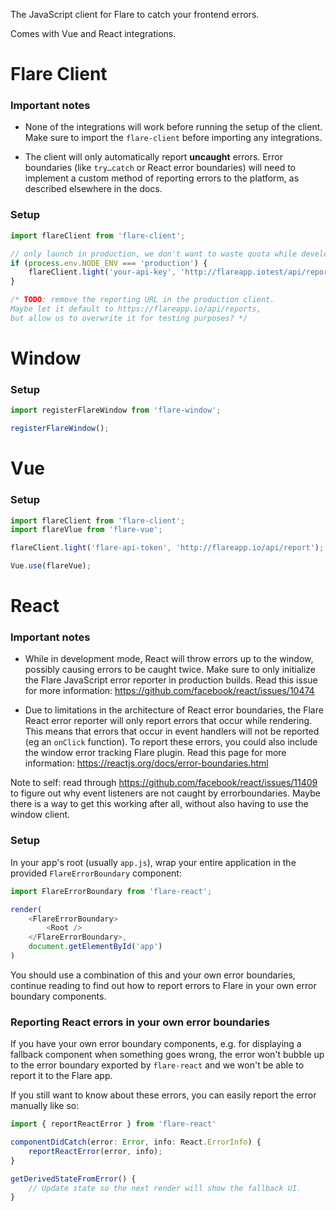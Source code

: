 The JavaScript client for Flare to catch your frontend errors.

Comes with Vue and React integrations.

# Flare Client

### Important notes
 - None of the integrations will work before running the setup of the client. Make sure to import the `flare-client` before importing any integrations.

 - The client will only automatically report **uncaught** errors. Error boundaries (like `try…catch` or React error boundaries) will need to implement a custom method of reporting errors to the platform, as described elsewhere in the docs.

### Setup

```js
import flareClient from 'flare-client';

// only launch in production, we don't want to waste quota while developing.
if (process.env.NODE_ENV === 'production') {
    flareClient.light('your-api-key', 'http://flareapp.iotest/api/reports');
}

/* TODO: remove the reporting URL in the production client.
Maybe let it default to https://flareapp.io/api/reports,
but allow us to overwrite it for testing purposes? */
```

# Window

### Setup

```js
import registerFlareWindow from 'flare-window';

registerFlareWindow();
```

# Vue

### Setup

```js
import flareClient from 'flare-client';
import flareVlue from 'flare-vue';

flareClient.light('flare-api-token', 'http://flareapp.io/api/report');

Vue.use(flareVue);
```

# React

### Important notes

- While in development mode, React will throw errors up to the window, possibly causing errors to be caught twice. Make sure to only initialize the Flare JavaScript error reporter in production builds. Read this issue for more information: https://github.com/facebook/react/issues/10474

- Due to limitations in the architecture of React error boundaries, the Flare React error reporter will only report errors that occur while rendering. This means that errors that occur in event handlers will not be reported (eg an `onClick` function). To report these errors, you could also include the window error tracking Flare plugin. Read this page for more information: https://reactjs.org/docs/error-boundaries.html

Note to self: read through https://github.com/facebook/react/issues/11409 to figure out why event listeners are not caught by errorboundaries. Maybe there is a way to get this working after all, without also having to use the window client.


### Setup

In your app's root (usually `app.js`), wrap your entire application in the provided `FlareErrorBoundary` component:

```js
import FlareErrorBoundary from 'flare-react';

render(
    <FlareErrorBoundary>
        <Root />
    </FlareErrorBoundary>,
    document.getElementById('app')
)
```

You should use a combination of this and your own error boundaries, continue reading to find out how to report errors to Flare in your own error boundary components.


### Reporting React errors in your own error boundaries

If you have your own error boundary components, e.g. for displaying a fallback component when something goes wrong, the error won't bubble up to the error boundary exported by `flare-react` and we won't be able to report it to the Flare app.

If you still want to know about these errors, you can easily report the error manually like so:

```js
import { reportReactError } from 'flare-react'

componentDidCatch(error: Error, info: React.ErrorInfo) {
    reportReactError(error, info);
}

getDerivedStateFromError() {
    // Update state so the next render will show the fallback UI.
}
```
